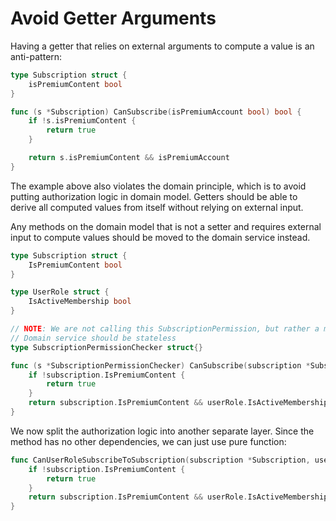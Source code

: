 # Avoid Getter Arguments


Having a getter that relies on external arguments to compute a value is an anti-pattern:


```go
type Subscription struct {
	isPremiumContent bool
}

func (s *Subscription) CanSubscribe(isPremiumAccount bool) bool {
	if !s.isPremiumContent {
		return true
	}

	return s.isPremiumContent && isPremiumAccount
}
```

The example above also violates the domain principle, which is to avoid putting authorization logic in domain model. Getters should be able to derive all computed values from itself without relying on external input.

Any methods on the domain model that is not a setter and requires external input to compute values should be moved to the domain service instead.


```go
type Subscription struct {
	IsPremiumContent bool
}

type UserRole struct {
	IsActiveMembership bool
}

// NOTE: We are not calling this SubscriptionPermission, but rather a more specific name that describes the service responsibility.
// Domain service should be stateless
type SubscriptionPermissionChecker struct{}

func (s *SubscriptionPermissionChecker) CanSubscribe(subscription *Subscription, userRole UserRole) bool {
	if !subscription.IsPremiumContent {
		return true
	}
	return subscription.IsPremiumContent && userRole.IsActiveMembership
}
```

We now split the authorization logic into another separate layer. Since the method has no other dependencies, we can just use pure function:

```go
func CanUserRoleSubscribeToSubscription(subscription *Subscription, userRole UserRole) bool {
	if !subscription.IsPremiumContent {
		return true
	}
	return subscription.IsPremiumContent && userRole.IsActiveMembership
}
```
